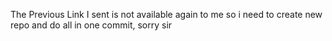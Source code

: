 The Previous Link I sent is not available again to me so i need to create new repo and do all in one commit, sorry sir